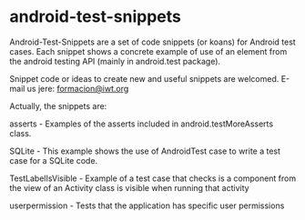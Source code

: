 android-test-snippets
=====================

Android-Test-Snippets are a set of code snippets (or koans) for Android test cases.
Each snippet shows a concrete example of use of an element from the android testing API 
(mainly in android.test package).

Snippet code or ideas to create new and useful snippets are welcomed. E-mail us jere: 
formacion@iwt.org

Actually, the snippets are:

asserts - Examples of the asserts included in android.testMoreAsserts class.

SQLite - This example shows the use of AndroidTest case to write a test case for a SQLite code.

TestLabelIsVisible - Example of a test case that checks is a component from the view of an Activity class is visible when running that activity

userpermission - Tests that the application has specific user permissions